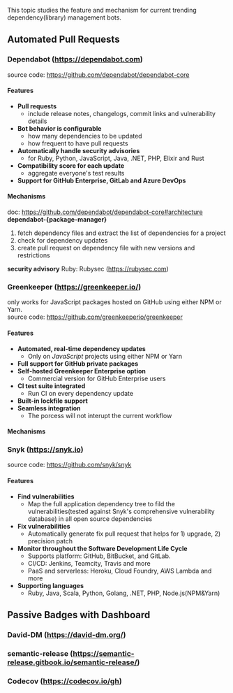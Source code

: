 This topic studies the feature and mechanism for current trending dependency(library) management bots.

## Automated Pull Requests

### Dependabot (https://dependabot.com)
source code: https://github.com/dependabot/dependabot-core<br>
#### Features
- **Pull requests**<br> 
  - include release notes, changelogs, commit links and vulnerability details<br>
- **Bot behavior is configurable**<br>
  - how many dependencies to be updated<br>
  - how frequent to have pull requests<br>
- **Automatically handle security advisories**<br> 
  - for Ruby, Python, JavaScript, Java, .NET, PHP, Elixir and Rust<br>
- **Compatibility score for each update**<br> 
  - aggregate everyone's test results<br>
- **Support for GitHub Enterprise, GitLab and Azure DevOps**
#### Mechanisms
doc: https://github.com/dependabot/dependabot-core#architecture<br>
**dependabot-{package-manager}**
1. fetch dependency files and extract the list of dependencies for a project
2. check for dependency updates
3. create pull request on dependency file with new versions and restrictions

**security advisory**
Ruby: Rubysec (https://rubysec.com) <br>

### Greenkeeper (https://greenkeeper.io/)
only works for JavaScript packages hosted on GitHub using either NPM or Yarn.<br>
source code: https://github.com/greenkeeperio/greenkeeper<br>
#### Features
- **Automated, real-time dependency updates**
  - Only on *JavaScript* projects using either NPM or Yarn
- **Full support for GitHub private packages**
- **Self-hosted Greenkeeper Enterprise option**
  - Commercial version for GitHub Enterprise users
- **CI test suite integrated**
  - Run CI on every dependency update
- **Built-in lockfile support**
- **Seamless integration**
  - The porcess will not interupt the current workflow

#### Mechanisms

### Snyk (https://snyk.io)
source code: https://github.com/snyk/snyk<br>
#### Features
- **Find vulnerabilities**
  - Map the full application dependency tree to fild the vulnerabilities(tested against Snyk's comprehensive vulnerability database) in all open source dependencies
- **Fix vulnerabilities**
  - Automatically generate fix pull request that helps for 1) upgrade, 2) precision patch
- **Monitor throughout the Software Development Life Cycle**
  - Supports platform: GitHub, BitBucket, and GitLab.
  - CI/CD: Jenkins, Teamcity, Travis and more
  - PaaS and serverless: Heroku, Cloud Foundry, AWS Lambda and more
- **Supporting languages**
  - Ruby, Java, Scala, Python, Golang, .NET, PHP, Node.js(NPM&Yarn)

## Passive Badges with Dashboard

### David-DM (https://david-dm.org/)

### semantic-release (https://semantic-release.gitbook.io/semantic-release/)

### Codecov (https://codecov.io/gh)
